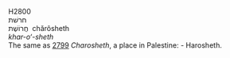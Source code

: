 <body>
  <p>H2800<br>  חרשׁת  <br> חֲרוֹשֶׁת  ‎  chărôsheth  <br><i>khar-o‘-sheth </i><br>The same as <a href="h2799.htm">2799</a>  <i>Charosheth</i>, a place in Palestine: - Harosheth.<br></p>
 </body>